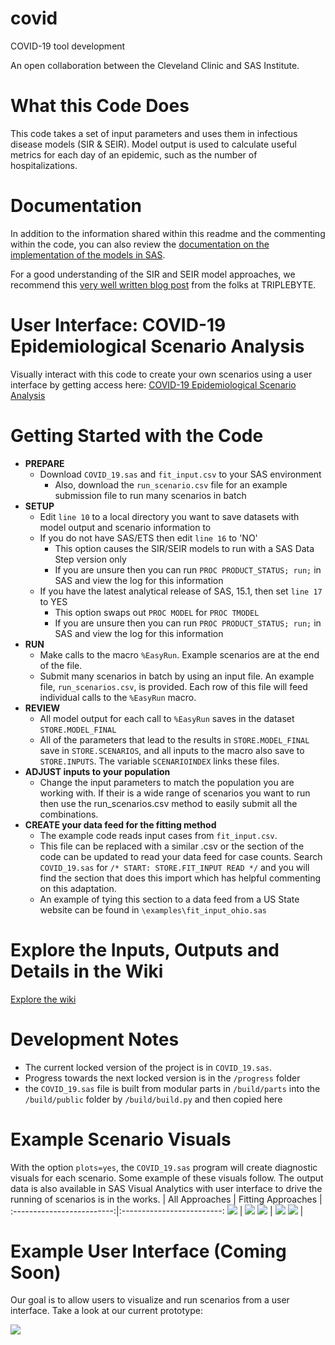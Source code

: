 # covid
COVID-19 tool development

An open collaboration between the Cleveland Clinic and SAS Institute.


# What this Code Does
This code takes a set of input parameters and uses them in infectious disease models (SIR & SEIR).  Model output is used to calculate useful metrics for each day of an epidemic, such as the number of hospitalizations.  

# Documentation
In addition to the information shared within this readme and the commenting within the code, you can also review the [documentation on the implementation of the models in SAS](./docs/seir-modeling).

For a good understanding of the SIR and SEIR model approaches, we recommend this [very well written blog post](https://triplebyte.com/blog/modeling-infectious-diseases) from the folks at TRIPLEBYTE.

# User Interface: COVID-19 Epidemiological Scenario Analysis
Visually interact with this code to create your own scenarios using a user interface by getting access here: [COVID-19 Epidemiological Scenario Analysis](https://www.sas.com/en_us/trials/software/epidemiological-scenario-analysis/form.html)

# Getting Started with the Code
- **PREPARE**
    - Download `COVID_19.sas` and `fit_input.csv` to your SAS environment
        - Also, download the `run_scenario.csv` file for an example submission file to run many scenarios in batch
- **SETUP**
    - Edit `line 10` to a local directory you want to save datasets with model output and scenario information to
    - If you do not have SAS/ETS then edit `line 16` to 'NO'
        - This option causes the SIR/SEIR models to run with a SAS Data Step version only
        - If you are unsure then you can run `PROC PRODUCT_STATUS; run;` in SAS and view the log for this information
    - If you have the latest analytical release of SAS, 15.1, then set `line 17` to YES
        - This option swaps out `PROC MODEL` for `PROC TMODEL`
        - If you are unsure then you can run `PROC PRODUCT_STATUS; run;` in SAS and view the log for this information
- **RUN**
    - Make calls to the macro `%EasyRun`.  Example scenarios are at the end of the file.
    - Submit many scenarios in batch by using an input file.  An example file, `run_scenarios.csv`, is provided. Each row of this file will feed individual calls to the `%EasyRun` macro.
- **REVIEW**
    - All model output for each call to `%EasyRun` saves in the dataset `STORE.MODEL_FINAL`
    - All of the parameters that lead to the results in `STORE.MODEL_FINAL` save in `STORE.SCENARIOS`, and all inputs to the macro also save to `STORE.INPUTS`.  The variable `SCENARIOINDEX` links these files.
- **ADJUST inputs to your population**
    - Change the input parameters to match the population you are working with.  If their is a wide range of scenarios you want to run then use the run_scenarios.csv method to easily submit all the combinations.
- **CREATE your data feed for the fitting method**
    - The example code reads input cases from `fit_input.csv`.
    - This file can be replaced with a similar .csv or the section of the code can be updated to read your data feed for case counts.  Search `COVID_19.sas` for `/* START: STORE.FIT_INPUT READ */` and you will find the section that does this import which has helpful commenting on this adaptation.  
    - An example of tying this section to a data feed from a US State website can be found in `\examples\fit_input_ohio.sas`

# Explore the Inputs, Outputs and Details in the Wiki
[Explore the wiki](https://github.com/sassoftware/covid-19-sas/wiki/CC%3A-Home)

# Development Notes
- The current locked version of the project is in `COVID_19.sas`.
- Progress towards the next locked version is in the `/progress` folder
- the `COVID_19.sas` file is built from modular parts in `/build/parts` into the `/build/public` folder by `/build/build.py` and then copied here

# Example Scenario Visuals
With the option `plots=yes`, the `COVID_19.sas` program will create diagnostic visuals for each scenario. Some example of these visuals follow.  The output data is also available in SAS Visual Analytics with user interface to drive the running of scenarios is in the works.
| All Approaches | Fitting Approaches |
:-------------------------:|:-------------------------:
![](./images/example-0.png)  |  ![](./images/example-1.png)
![](./images/example-4.png)  |  ![](./images/example-2.png)
![](./images/example-3.png)  |  

# Example User Interface (Coming Soon)
Our goal is to allow users to visualize and run scenarios from a user interface.  Take a look at our current prototype:

![](./images/ui_demo.gif)